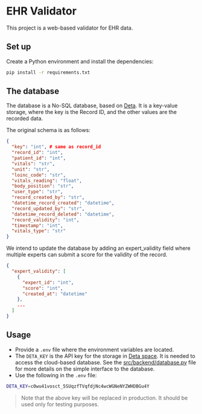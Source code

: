 # EHR Validator

This project is a web-based validator for EHR data.

## Set up

Create a Python environment and install the dependencies:

```bash
pip install -r requirements.txt
```

## The database

The database is a No-SQL database, based on [Deta](https://deta.space). It is a key-value storage, where the key is the Record ID, and the other values are the recorded data.

The original schema is as follows:

```json
{
  "key": "int", # same as record_id
  "record_id": "int",
  "patient_id": "int",
  "vitals": "str",
  "unit": "str",
  "loinc_code": "str",
  "vitals_reading": "float",
  "body_position": "str",
  "user_type": "str",
  "record_created_by": "str",
  "datetime_record_created": "datetime",
  "record_updated_by": "str",
  "datetime_record_deleted": "datetime",
  "record_validity": "int",
  "timestamp": "int",
  "vitals_type": "str"
}
```

We intend to update the database by adding an expert_validity field where multiple experts can submit a score for the validity of the record.

```json
{
  "expert_validity": [
    {
      "expert_id": "int",
      "score": "int",
      "created_at": "datetime"
    },
    ...
  ]
}
```

## Usage

- Provide a `.env` file where the environment variables are located.
- The `DETA_KEY` is the API key for the storage in [Deta space](https://deta.space). It is needed to access the cloud-based database. See the [src/backend/database.py](src/backend/database.py) file for more details on the simple interface to the database.
- Use the following in the `.env` file:

```bash
DETA_KEY=c0wu41vosct_5SUqzfTVqfdjNc4wcWGNeNYZWHDBGu4Y
```

> Note that the above key will be replaced in production. It should be used only for testing purposes.
